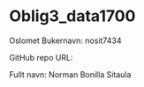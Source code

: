 # Oblig3_data1700

Oslomet Bukernavn: nosit7434

GitHub repo URL:

Fullt navn: Norman Bonilla Sitaula